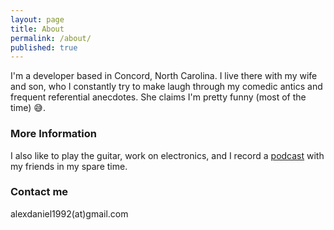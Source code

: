 ```yaml
---
layout: page
title: About
permalink: /about/
published: true
---
```


I'm a developer based in Concord, North Carolina. I live there with my wife and son, who I constantly try to make laugh through my comedic antics and frequent referential anecdotes. She claims I'm pretty funny (most of the time) 😅.

### More Information

I also like to play the guitar, work on electronics, and I record a [podcast](http://bit.ly/innersanctumpodcast) with my friends in my spare time.

### Contact me

alexdaniel1992(at)gmail.com

